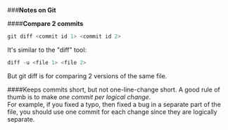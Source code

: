 ###**Notes on Git**

####**Compare 2 commits**
```cpp
git diff <commit id 1> <commit id 2>
```
It's  similar to the "diff" tool:
```cpp
diff -u <file 1> <file 2>
```
But git diff is for comparing 2 versions of the same file.

####Keeps commits short, but not one-line-change short.
A good rule of thumb is to make *one commit per logical change*.  
For example, if you fixed a typo, then fixed a bug in a separate part of the file, you should use one commit for each change since they are logically separate.
